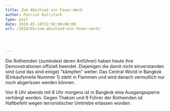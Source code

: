 ```yaml
---
title: Zum Abschied ein Feuer-Werk
author: Patrick Kollitsch
type: post
date: 2010-05-18T22:58:06+00:00
url: /2010/05/zum-abschied-ein-feuer-werk/




---
```

Die Rothemden (zumindest deren Anführer) haben heute ihre Demonstrationen offiziell beendet. Diejenigen die damit nicht einverstanden sind (und das sind einige) "kämpfen" weiter. Das Central World in Bangkok (Einkaufsmeile Nummer 1) steht in Flammen und wird danach vermutlich nur noch abgerissen werden können. 

Von 8 Uhr abends mit 8 Uhr morgens ist in Bangkok eine Ausgangssperre verhängt worden. Gegen Thaksin und 9 Führer der Rothemden ist Haftbefehl wegen terroristischer Umtriebe erlassen worden.